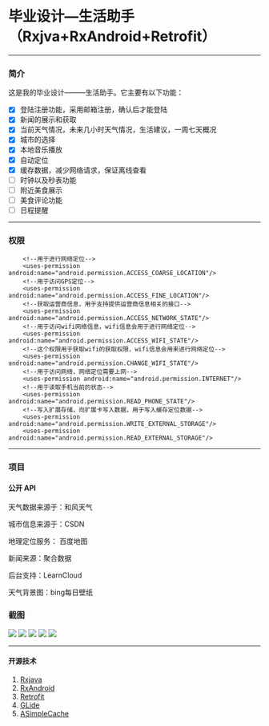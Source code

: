 # 毕业设计—生活助手（Rxjva+RxAndroid+Retrofit）

----

### 简介
这是我的毕业设计———生活助手。它主要有以下功能：

 - [x] 登陆注册功能，采用邮箱注册，确认后才能登陆
 - [x] 新闻的展示和获取
 - [x] 当前天气情况，未来几小时天气情况，生活建议，一周七天概况
 - [x] 城市的选择
 - [x] 本地音乐播放
 - [x] 自动定位
 - [x] 缓存数据，减少网络请求，保证离线查看
 - [ ] 时钟以及秒表功能
 - [ ] 附近美食展示
 - [ ] 美食评论功能
 - [ ] 日程提醒

---

### 权限
```
	<!--用于进行网络定位-->
	<uses-permission android:name="android.permission.ACCESS_COARSE_LOCATION"/>
	<!--用于访问GPS定位-->
	<uses-permission android:name="android.permission.ACCESS_FINE_LOCATION"/>
	<!--获取运营商信息，用于支持提供运营商信息相关的接口-->
	<uses-permission android:name="android.permission.ACCESS_NETWORK_STATE"/>
	<!--用于访问wifi网络信息，wifi信息会用于进行网络定位-->
	<uses-permission android:name="android.permission.ACCESS_WIFI_STATE"/>
	<!--这个权限用于获取wifi的获取权限，wifi信息会用来进行网络定位-->
	<uses-permission android:name="android.permission.CHANGE_WIFI_STATE"/>
	<!--用于访问网络，网络定位需要上网-->
	<uses-permission android:name="android.permission.INTERNET"/>
	<!--用于读取手机当前的状态-->
	<uses-permission android:name="android.permission.READ_PHONE_STATE"/>
	<!--写入扩展存储，向扩展卡写入数据，用于写入缓存定位数据-->
	<uses-permission android:name="android.permission.WRITE_EXTERNAL_STORAGE"/>
	<uses-permission android:name="android.permission.READ_EXTERNAL_STORAGE"/>

```

---
### 项目
#### 公开 API

天气数据来源于：和风天气

城市信息来源于：CSDN

地理定位服务： 百度地图

新闻来源：聚合数据

后台支持：LearnCloud

天气背景图：bing每日壁纸


### 截图

![][image-1]
![][image-2]
![][image-3]
![][image-4]
![][image-5]

----
#### 开源技术
1. [Rxjava][2]
2. [RxAndroid][3]
3. [Retrofit][4]
4. [GLide][5]
5. [ASimpleCache][6]







[2]:	https://github.com/ReactiveX/RxJava
[3]:	https://github.com/ReactiveX/RxAndroid
[4]:	https://github.com/square/retrofit
[5]:	https://github.com/bumptech/glide
[6]:	https://github.com/yangfuhai/ASimpleCache
[image-1]:	/images/1.png
[image-2]:	/images/2.png
[image-3]:	/images/3.png
[image-4]:	/images/4.png
[image-5]:	/images/5.png

